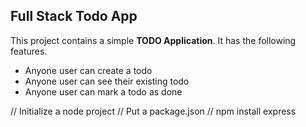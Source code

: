 ## Full Stack Todo App

This project contains a simple **TODO Application**.
It has the following features.

- Anyone user can create a todo
- Anyone user can see their existing todo
- Anyone user can mark a todo as done
  
// Initialize a node project
// Put a package.json
// npm install express